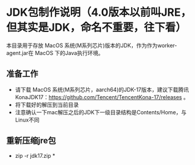 # JDK包制作说明（4.0版本以前叫JRE，但其实是JDK，命名不重要，往下看）

本目录用于存放 MacOS 系统(M系列芯片)版本的JDK，作为作为worker-agent.jar在 MacOS 下的Java执行环境。

## 准备工作
- 请下载 MacOS 系统(M系列芯片，aarch64)的JDK-17版本，建议下载腾讯KonaJDK17：https://github.com/Tencent/TencentKona-17/releases 。
- 将下载好的解压到当前目录
- 注意确认一下mac解压之后的JDK下一级目录结构是Contents/Home，与Linux不同

## 重新压缩jre包
- zip -r jdk17.zip *

